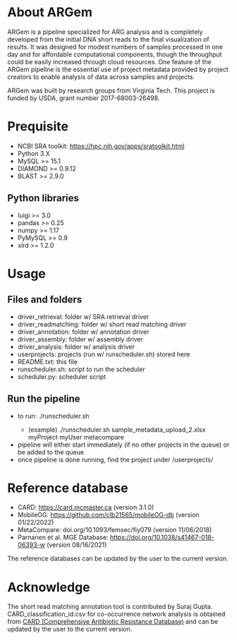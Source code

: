 # About ARGem

ARGem is a pipeline specialized for ARG analysis and is completely developed from the initial DNA short reads to the final visualization of results. It was designed for modest numbers of samples processed in one day and for affordable computational components, though the throughput could be easily increased through cloud resources. One feature of the ARGem pipeline is the essential use of project metadata provided by project creators to enable analysis of data across samples and projects. 

ARGem was built by research groups from Virginia Tech. This project is funded by USDA, grant number 2017-68003-26498.


# Prequisite
 - NCBI SRA toolkit: https://hpc.nih.gov/apps/sratoolkit.html
 - Python 3.X
 - MySQL >= 15.1
 - DIAMOND >= 0.9.12
 - BLAST >= 2.9.0

## Python libraries
 - luigi >= 3.0
 - pandas >= 0.25
 - numpy >= 1.17
 - PyMySQL >= 0.9
 - xlrd >= 1.2.0

# Usage

## Files and folders
- driver_retrieval:     folder w/ SRA retrieval driver
- driver_readmatching:  folder w/ short read matching driver
- driver_annotation:    folder w/ annotation driver
- driver_assembly:      folder w/ assembly driver
- driver_analysis:      folder w/ analysis driver
- userprojects:         projects (run w/ runscheduler.sh) stored here
- README.txt:           this file
- runscheduler.sh:      script to run the scheduler
- scheduler.py:         scheduler script

## Run the pipeline
- to run: ./runscheduler.sh <metadata file> <project ID> <user ID> <MGE database>
  - (example)  ./runscheduler.sh sample_metadata_upload_2.xlsx myProject myUser metacompare
- pipeline will either start immediately (if no other projects in the queue) or be added to the queue
- once pipeline is done running, find the project under /userprojects/


# Reference database
 - CARD: https://card.mcmaster.ca (version 3.1.0)
 - MobileOG: https://github.com/clb21565/mobileOG-db (version 01/22/2022)
 - MetaCompare: doi.org/10.1093/femsec/fiy079 (version 11/06/2018)
 - Parnanen et al. MGE Database: https://doi.org/10.1038/s41467-018-06393-w (version 08/16/2021)

The reference databases can be updated by the user to the current version.

# Acknowledge
The short read matching annotation tool is contributed by Suraj Gupta.   
CARD_classification_id.csv for co-occurrence network analysis is obtained from [CARD (Comprehensive Antibiotic Resistance Database)](https://card.mcmaster.ca/) and can be updated by the user to the current version.
